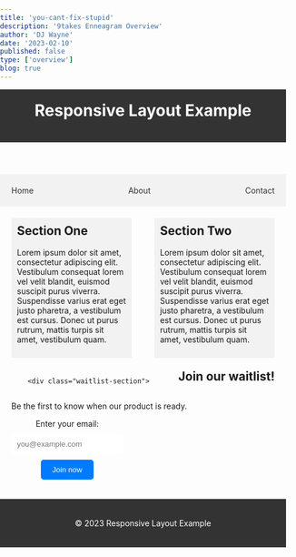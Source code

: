 ```yaml
---
title: 'you-cant-fix-stupid'
description: '9takes Enneagram Overview'
author: 'DJ Wayne'
date: '2023-02-10'
published: false
type: ['overview']
blog: true
---
```


<!--
The moment they stopped thinking
https://youtube.com/watch?v=3PfsANvaueQ&si=EnSIkaIECMiOmarE&t=4526

Reminds me of Steven Pinker- rational and irrational

Reminds me of plato to aristotle- plato tripart soul vrs bibart soul -->

<body>
	<header>
		<h1>Responsive Layout Example</h1>
	</header>
	<nav>
		<ul>
			<li><a href="#">Home</a></li>
			<li><a href="#">About</a></li>
			<li><a href="#">Contact</a></li>
		</ul>
	</nav>
	<main>
		<section>
			<h2>Section One</h2>
			<p>Lorem ipsum dolor sit amet, consectetur adipiscing elit. Vestibulum consequat lorem vel velit blandit, euismod suscipit purus viverra. Suspendisse varius erat eget justo pharetra, a vestibulum est cursus. Donec ut purus rutrum, mattis turpis sit amet, vestibulum quam. </p>
		</section>
		<section>
			<h2>Section Two</h2>
			<p>Lorem ipsum dolor sit amet, consectetur adipiscing elit. Vestibulum consequat lorem vel velit blandit, euismod suscipit purus viverra. Suspendisse varius erat eget justo pharetra, a vestibulum est cursus. Donec ut purus rutrum, mattis turpis sit amet, vestibulum quam. </p>
		</section>

        <div class="waitlist-section">

  <h2>Join our waitlist!</h2>
  <p>Be the first to know when our product is ready.</p>
  <form class="waitlist-form">
    <label for="email">Enter your email:</label>
    <input type="email" id="email" name="email" placeholder="you@example.com">
    <button type="submit">Join now</button>
  </form>
</div>
	</main>
	<footer>
		<p>&copy; 2023 Responsive Layout Example</p>
	</footer>
</body>

<style lang="scss">

    /*Basic styles*/
body {
	/*font-family: Arial, sans-serif;*/
	margin: 0;
	padding: 0;
}
h1, h2 {
	margin-top: 0;
}
ul {
	list-style: none;
	margin: 0;
	padding: 0;
}
a {
	color: #333;
	text-decoration: none;
}
/*Header styles*/
header {
	background-color: #333;
    background-image: url('/background.png');
	color: #fff;
	padding: 20px;
}
/*Navigation styles*/
nav {
	background-color: #f2f2f2;
	border-bottom: 1px solid var(--color-theme-purple);
	padding: 10px;
}
nav ul {
	display: flex;
	justify-content: space-between;
	align-items: center;
	flex-wrap: wrap;
}
nav li {
	margin: 10px;
}
/*Main content styles*/
main {
	margin: 20px;
	display: flex;
	flex-wrap: wrap;
	justify-content: space-between;
}
section {
	flex-basis: calc(50% - 20px);
	margin-bottom: 20px;
	padding: 10px;
	background-color: #f2f2f2;
	border: 1px solid var(--color-theme-purple);
	box-sizing: border-box;
}
/*Footer styles*/
footer {
	background-color: #333;
	color: #fff;
	padding: 20px;
	text-align: center;
}
/*Media queries*/
@media (max-width: 768px) {
	header h1 {
		font-size: 24px;
	}
	nav li {
		margin: 5px;
	}
	main section {
		flex-basis: calc(100% - 20px);
	}
}
@media (max-width: 480px) {
	header h1 {
		font-size: 18px;
	}
	main section {
		flex-basis: 100%;
	}
}

.waitlist-section {
  text-align: center;
}
.waitlist-form {
  display: flex;
  flex-direction: column;
  align-items: center;
}
.waitlist-form label {
  margin-bottom: 10px;
}
.waitlist-form input {
  width: 100%;
  max-width: 300px;
  margin-bottom: 10px;
  padding: 10px;
  border-radius: 5px;
  border: 1px solid var(--color-theme-purple);
}
.waitlist-form button {
  background-color: #007bff;
  color: #fff;
  padding: 10px 20px;
  border-radius: 5px;
  border: none;
  cursor: pointer;
}
/*For tablets*/
@media only screen and (min-width: 768px) {
  .waitlist-form {
    max-width: 500px;
  }
  .waitlist-form input {
    max-width: 400px;
  }
}
/*For PCs*/
@media only screen and (min-width: 992px) {
  .waitlist-section {
    display: flex;
    justify-content: center;
  }
  .waitlist-form {
    max-width: 600px;
    flex-direction: row;
    align-items: center;
  }
  .waitlist-form label {
    margin-right: 10px;
    margin-bottom: 0;
  }
  .waitlist-form input {
    margin-right: 10px;
    margin-bottom: 0;
  }
}

    </style>
